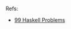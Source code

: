 Refs:

 * [99 Haskell Problems](http://www.haskell.org/haskellwiki/H-99:_Ninety-Nine_Haskell_Problems)
